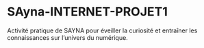 # SAyna-INTERNET-PROJET1
Activité pratique de SAYNA pour éveiller la curiosité et entraîner les connaissances sur l’univers du numérique.
